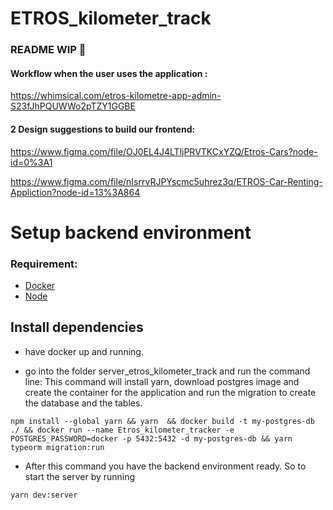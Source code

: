 # ETROS_kilometer_track

### README WIP 🤪

#### Workflow when the user uses the application : 
https://whimsical.com/etros-kilometre-app-admin-S23fJhPQUWWo2pTZY1GGBE

#### 2 Design suggestions to build our frontend: 

https://www.figma.com/file/OJ0EL4J4LTljPRVTKCxYZQ/Etros-Cars?node-id=0%3A1

https://www.figma.com/file/nIsrrvRJPYscmc5uhrez3q/ETROS-Car-Renting-Appliction?node-id=13%3A864


# Setup backend environment 

### Requirement:

* [Docker](https://www.docker.com/products/docker-desktop/)
* [Node ](https://nodejs.org/en/download/) 

## Install dependencies

* have docker up and running.

* go into the folder server_etros_kilometer_track and run the command line:
This command will install yarn, download postgres image and create the container for the application and run the migration to create the database and the tables. 


`npm install --global yarn && yarn  && docker build -t my-postgres-db ./ && docker run --name Etros_kilometer_tracker -e POSTGRES_PASSWORD=docker -p 5432:5432 -d my-postgres-db && yarn typeorm migration:run`

* After this command you have the backend environment ready. So to start the server by running 

`yarn dev:server`
